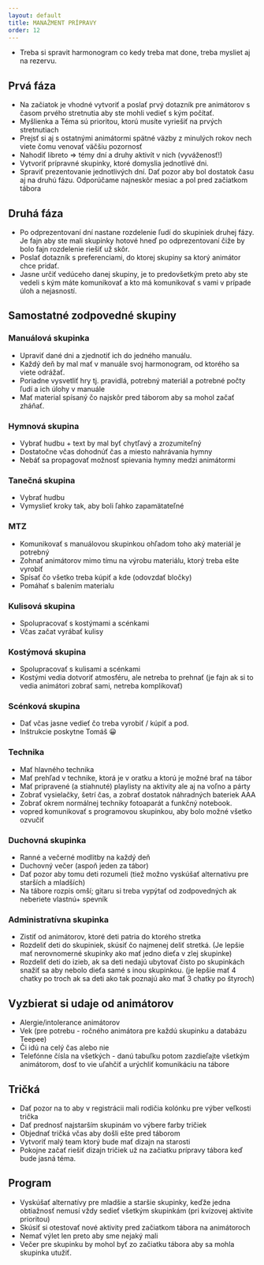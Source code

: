 ```yaml
---
layout: default
title: MANAŽMENT PRÍPRAVY
order: 12
---
```


- Treba si spravit harmonogram co kedy treba mat done, treba mysliet aj na rezervu.

## Prvá fáza

- Na začiatok je vhodné vytvoriť a poslať prvý dotazník pre animátorov s časom prvého stretnutia aby ste mohli vedieť s kým počítať.
- Myšlienka a Téma sú prioritou, ktorú musíte vyriešiť na prvých stretnutiach
- Prejsť si aj s ostatnými animátormi spätné väzby z minulých rokov nech viete čomu venovať väčšiu pozornosť
- Nahodiť libreto => témy dní a druhy aktivít v nich (vyváženosť!)
- Vytvoriť prípravné skupinky, ktoré domyslia jednotlivé dni.
- Spraviť prezentovanie jednotlivých dní. Dať pozor aby bol dostatok času aj na druhú fázu. Odporúčame najneskôr mesiac a pol pred začiatkom tábora

## Druhá fáza

- Po odprezentovaní dní nastane rozdelenie ľudí do skupiniek druhej fázy. Je fajn aby ste mali skupinky hotové hneď po odprezentovaní čiže by bolo fajn rozdelenie riešiť už skôr.
- Poslať dotazník s preferenciami, do ktorej skupiny sa ktorý animátor chce pridať.
- Jasne určiť vedúceho danej skupiny, je to predovšetkým preto aby ste vedeli s kým máte komunikovať a kto má komunikovať s vami v prípade úloh a nejasností.

## Samostatné zodpovedné skupiny

### Manuálová skupinka

- Upraviť dané dni a zjednotiť ich do jedného manuálu.
- Každý deň by mal mať v manuále svoj harmonogram, od ktorého sa viete odrážať.
- Poriadne vysvetliť hry tj. pravidlá, potrebný materiál a potrebné počty ľudí a ich úlohy v manuále
- Mať material spísaný čo najskôr pred táborom aby sa mohol začať zháňať.

### Hymnová skupina

- Vybrať hudbu +  text by mal byť chytľavý a zrozumiteľný
- Dostatočne včas dohodnúť čas a miesto nahrávania hymny
- Nebáť sa propagovať možnosť spievania hymny medzi animátormi

### Tanečná skupina

- Vybrať hudbu
- Vymyslieť kroky tak, aby boli ľahko zapamätateľné

### MTZ

- Komunikovať s manuálovou skupinkou ohľadom toho aký materiál je potrebný
- Zohnať animátorov mimo tímu na výrobu materiálu, ktorý treba ešte vyrobiť
- Spísať čo všetko treba kúpiť a kde (odovzdať bločky)
- Pomáhať s balením materialu

### Kulisová skupina

- Spolupracovať s kostýmami a scénkami
- Včas začat vyrábať kulisy

### Kostýmová skupina

- Spolupracovať s kulisami a scénkami
- Kostými vedia dotvoriť atmosféru, ale netreba to prehnať (je fajn ak si to vedia animátori zobrať sami, netreba komplikovať)

### Scénková skupina

- Dať včas jasne vedieť čo treba vyrobiť / kúpiť a pod.
- Inštrukcie poskytne Tomáš 😀

### Technika

- Mať hlavného technika
- Mať prehľad v technike, ktorá je v oratku a ktorú je možné brať na tábor
- Mať pripravené (a stiahnuté) playlisty na aktivity ale aj na voľno a  párty
- Zobrať vysielačky, šetrí čas, a zobrať dostatok náhradných bateriek AAA
- Zobrať okrem normálnej techniky fotoaparát a funkčný notebook.
- vopred komunikovať s programovou skupinkou, aby bolo možné všetko ozvučiť

### Duchovná skupinka

- Ranné a večerné modlitby na každý deň
- Duchovný večer (aspoň jeden za tábor)
- Dať pozor aby tomu deti rozumeli (tiež možno vyskúšať alternativu pre starších a mladších)
- Na tábore rozpis omší; gitaru si treba vypýtať od zodpovedných ak neberiete vlastnú+ spevník

### Administratívna skupinka

- Zistiť od animátorov, ktoré deti patria do ktorého stretka
- Rozdeliť deti do skupiniek, skúsiť čo najmenej deliť stretká. (Je lepšie mať nerovnomerné skupinky ako mať jedno dieťa v zlej skupinke)
- Rozdeliť deti do izieb, ak sa deti nedajú ubytovať čisto po skupinkách snažiť sa aby nebolo dieťa samé s inou skupinkou. (je lepšie mať 4 chatky po troch ak sa deti ako tak poznajú ako mať 3 chatky po štyroch)

## Vyzbierat si udaje od animátorov

- Alergie/intolerance animátorov
- Vek (pre potrebu - ročného animátora pre každú skupinku a databázu Teepee)
- Či idú na celý čas alebo nie
- Telefónne čísla na všetkých - danú tabuľku potom zazdieľajte všetkým animátorom, dosť to vie uľahčiť a urýchliť komunikáciu na tábore

## Tričká

- Dať pozor na to aby v registrácii mali rodičia kolónku pre výber veľkosti trička
- Dať prednosť najstarším skupinám vo výbere farby tričiek
- Objednať tričká včas aby došli ešte pred táborom
- Vytvoriť malý team ktorý bude mať dizajn na starosti
- Pokojne začať riešiť dizajn tričiek už na začiatku prípravy tábora keď bude jasná téma.

## Program

- Vyskúšať alternatívy pre mladšie a staršie skupinky, keďže jedna obtiažnosť nemusí vždy sedieť všetkým skupinkám (pri kvízovej aktivite prioritou)
- Skúsiť si otestovať nové aktivity pred začiatkom tábora na animátoroch
- Nemať výlet len preto aby sme nejaký mali
- Večer pre skupinku by mohol byť zo začiatku tábora aby sa mohla skupinka utužiť.
